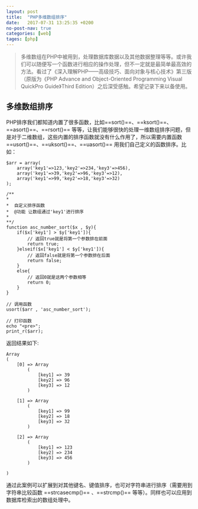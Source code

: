 ```yaml
---
layout: post
title:  "PHP多维数组排序"
date:   2017-07-31 13:25:35 +0200
no-post-nav: true
categories: [web]
tages: [php]
---
```


> 多维数组在PHP中被用到，处理数据库数据以及其他数据整理等等。或许我们可以随便写一个函数进行相应的操作处理，但不一定就是最简单最高效的方法。看过了《深入理解PHP——高级技巧、面向对象与核心技术》第三版（原版为《PHP Advance and Object-Oriented Programming Visual QuickPro Guide》Third Edition）之后深受感触。希望记录下来以备使用。

## 多维数组排序
PHP排序我们都知道内置了很多函数，比如==sort()==、==ksort()==、==asort()==、==rsort()== 等等，让我们能够很快的处理一维数组排序问题，但是对于二维数组，这些内置的排序函数就没有什么作用了，所以需要内置函数 ==usort()==、==uksort()==、==uasort()== 用我们自己定义的函数排序。比如：
```
$arr = array(
    array('key1'=>123,'key2'=>234,'key3'=>456),
    array('key1'=>39,'key2'=>96,'key3'=>12),
    array('key1'=>99,'key2'=>18,'key3'=>32)
);

/** 
*
*  自定义排序函数
*  @功能 让数组通过'key1'进行排序
*
**/
function asc_number_sort($x , $y){
    if($x['key1'] > $y['key1']){
        // 返回true就是将第一个参数排在前面
        return true;
    }elseif($x['key1'] < $y['key1']){
        // 返回false就是将第一个参数排在后面
        return false;
    }
    else{
        // 返回0就是这两个参数相等
        return 0;
    }
}

// 调用函数
usort($arr , 'asc_number_sort');

// 打印函数
echo "<pre>";
print_r($arr);
```
返回结果如下:
```
Array
(
    [0] => Array
        (
            [key1] => 39
            [key2] => 96
            [key3] => 12
        )

    [1] => Array
        (
            [key1] => 99
            [key2] => 18
            [key3] => 32
        )

    [2] => Array
        (
            [key1] => 123
            [key2] => 234
            [key3] => 456
        )

)
```
通过此案例可以扩展到对其他键名、键值排序，也可对字符串进行排序（需要用到字符串比较函数 ==strcasecmp()== 、==strcmp()== 等等）。同样也可以应用到数据库检索出的数组处理中。


